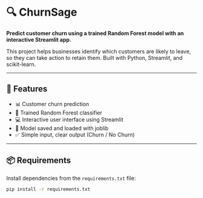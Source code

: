 # 🔍 ChurnSage

**Predict customer churn using a trained Random Forest model with an interactive Streamlit app.**

This project helps businesses identify which customers are likely to leave, so they can take action to retain them. Built with Python, Streamlit, and scikit-learn.

---

## 🚀 Features

- 📊 Customer churn prediction
- 🧠 Trained Random Forest classifier
- 💻 Interactive user interface using Streamlit
- 💾 Model saved and loaded with joblib
- ✅ Simple input, clear output (Churn / No Churn)

---

## 📦 Requirements

Install dependencies from the `requirements.txt` file:

```bash
pip install -r requirements.txt

